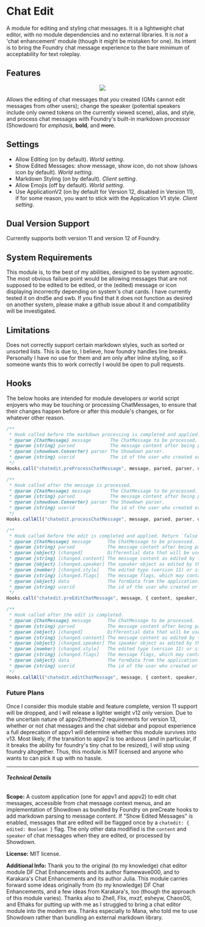 # Chat Edit
A module for editing and styling chat messages. It is a lightweight chat editor, with no module dependencies and no external libraries. It is *not* a 'chat enhancement' module (though it might be mistaken for one). Its intent is to bring the Foundry chat message experience to the bare minimum of acceptability for text roleplay.

## Features
<p style="text-align: center"><img src="https://i.imgur.com/XIYhFu4.png" style="border: none"></p>

Allows the editing of chat messages that *you* created (GMs cannot edit messages from other users); change the speaker (potential speakers include only owned tokens on the currently viewed scene), alias, and style, and process chat messages with Foundry's built-in markdown processor (Showdown) for *emphasis*, **bold**, and ~~more~~.

## Settings
- Allow Editing (on by default). *World setting*.
- Show Edited Messages: show message, show icon, do not show (shows icon by default). *World setting*.
- Markdown Styling (on by default). *Client setting*.
- Allow Emojis (off by default). *World setting*.
- Use ApplicationV2 (on by default for Version 12, disabled in Version 11), if for some reason, you want to stick with the Application V1 style. *Client setting*.

## Dual Version Support
Currently supports both version 11 and version 12 of Foundry.

## System Requirements
This module is, to the best of my abilities, designed to be system agnostic. The most obvious failure point would be allowing messages that are not supposed to be edited to be edited, or the (edited) message or icon displaying incorrectly depending on system's chat cards. I have currently tested it on dnd5e and swb. If you find that it does not function as desired on another system, please make a github issue about it and compatibility will be investigated.

## Limitations
Does not correctly support certain markdown styles, such as sorted or unsorted lists. This is due to, I believe, how foundry handles line breaks. Personally I have no use for them and am only after inline styling, so if someone wants this to work correctly I would be open to pull requests.

## Hooks
The below hooks are intended for module developers or world script enjoyers who may be touching or processing ChatMessages, to ensure that their changes happen before or after this module's changes, or for whatever other reason.
```js
/**
 * Hook called before the markdown processing is completed and applied. Return `false` to prevent processing.
 * @param {ChatMessage} message       The ChatMessage to be processed.
 * @param {string} parsed             The message content after being parsed by Showdown.
 * @param {showdown.Converter} parser The Showdown parser.
 * @param {string} userid             The id of the user who created or is processing the message.
 */
Hooks.call("chatedit.preProcessChatMessage", message, parsed, parser, userid);
```
```js
/**
 * Hook called after the message is processed.
 * @param {ChatMessage} message       The ChatMessage to be processed.
 * @param {string} parsed             The message content after being parsed by Showdown.
 * @param {showdown.Converter} parser The Showdown parser.
 * @param {string} userid             The id of the user who created or is processing the message.
 */
Hooks.callAll("chatedit.processChatMessage", message, parsed, parser, userid);
```
```js
/**
 * Hook called before the edit is completed and applied. Return `false` to prevent processing.
 * @param {ChatMessage} message      The ChatMessage to be processed.
 * @param {string} parsed            The message content after being parsed by Showdown.
 * @param {object} [changed]         Differential data that will be used to update the document.
 * @param {string} [changed.content] The message content as edited by the application.
 * @param {object} [changed.speaker] The speaker object as edited by the application.
 * @param {number} [changed.style]   The edited type (version 11) or style (version 12) of the message document.
 * @param {string} [changed.flags]   The message flags, which may contain module data.
 * @param {object} data              The formData from the application.
 * @param {string} userid            The id of the user who created or is processing the message.
 */
Hooks.call("chatedit.preEditChatMessage", message, { content, speaker, style, flags }, data, userid);
```
```js
/**
 * Hook called after the edit is completed.
 * @param {ChatMessage} message      The ChatMessage to be processed.
 * @param {string} parsed            The message content after being parsed by Showdown.
 * @param {object} [changed]         Differential data that will be used to update the document.
 * @param {string} [changed.content] The message content as edited by the application.
 * @param {object} [changed.speaker] The speaker object as edited by the application.
 * @param {number} [changed.style]   The edited type (version 11) or style (version 12) of the message document.
 * @param {string} [changed.flags]   The message flags, which may contain module data.
 * @param {object} data              The formData from the application.
 * @param {string} userid            The id of the user who created or is processing the message.
 */
Hooks.callAll("chatedit.editChatMessage", message, { content, speaker, style, flags }, data, userid);
```

### Future Plans
Once I consider this module stable and feature complete, version 11 support will be dropped, and I will release a lighter weight v12 only version. Due to the uncertain nature of appv2/themev2 requirements for version 13, whether or not chat messages and the chat sidebar and popout experience a full deprecation of appv1 will determine whether this module survives into v13. Most likely, if the transition to appv2 is too arduous (and in particular, if it breaks the ability for foundry's tiny chat to be resized), I will stop using foundry altogether. Thus, this module is MIT licensed and anyone who wants to can pick it up with no hassle.
___

###### **Technical Details**

**Scope:** A custom application (one for appv1 and appv2) to edit chat messages, accessible from chat message context menus, and an implementation of Showdown as bundled by Foundry on preCreate hooks to add markdown parsing to message content. If "Show Edited Messages" is enabled, messages that are edited will be flagged once by a `chatedit: { edited: Boolean }` flag. The only other data modified is the `content` and `speaker` of chat messages when they are edited, or processed by Showdown.

**License:** MIT license.

**Additional Info:** Thank you to the original (to my knowledge) chat editor module DF Chat Enhancements and its author flamewave000, and to Karakara's Chat Enhancements and its author Julia. This module carries forward some ideas originally from (to my knowledge) DF Chat Enhancements, and a few ideas from Karakara's, too (though the approach of this module varies). Thanks also to Zhell, Flix, mxzf, esheyw, ChaosOS, and Ethaks for putting up with me as I struggled to bring a chat editor module into the modern era. Thanks especially to Mana, who told me to use Showdown rather than bundling an external markdown library.